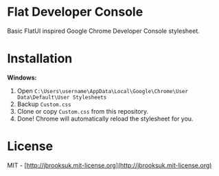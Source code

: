 # Flat Developer Console
Basic FlatUI inspired Google Chrome Developer Console stylesheet.

# Installation
**Windows:**
1. Open `C:\Users\username\AppData\Local\Google\Chrome\User Data\Default\User Stylesheets`
2. Backup `Custom.css`
3. Clone or copy `Custom.css` from this repository.
4. Done! Chrome will automatically reload the stylesheet for you.

# License
MIT - [http://jbrooksuk.mit-license.org](http://jbrooksuk.mit-license.org)